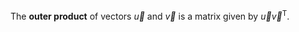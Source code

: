 The **outer product** of vectors $\vec{u}$ and $\vec{v}$ is a matrix given by $\vec{u}\vec{v}^\mathsf{T}$.
